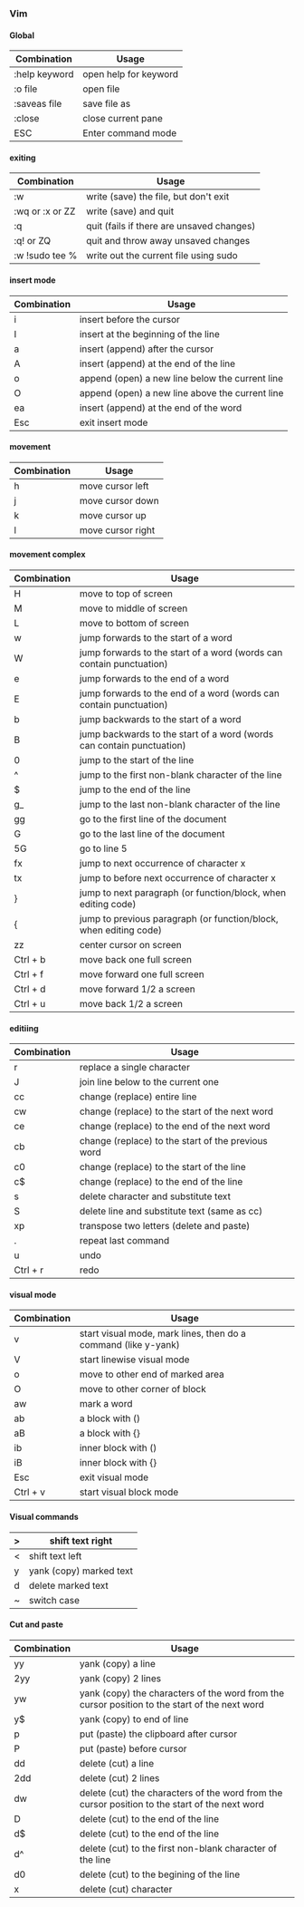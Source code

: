 ### Vim

#### Global
| Combination   | Usage                 |
|---------------|-----------------------|
| :help keyword | open help for keyword |
| :o file       | open file             |
| :saveas file  | save file as          |
| :close        | close current pane    |
| ESC           | Enter command mode    |

#### exiting
| Combination     | Usage                                     |
|-----------------|-------------------------------------------|
| :w              | write (save) the file, but don't exit     |
| :wq or :x or ZZ | write (save) and quit                     |
| :q              | quit (fails if there are unsaved changes) |
| :q! or ZQ       | quit and throw away unsaved changes       |
| :w !sudo tee %  | write out the current file using sudo     |

#### insert mode
| Combination | Usage                                           |
|-------------|-------------------------------------------------|
| i           | insert before the cursor                        |
| I           | insert at the beginning of the line             |
| a           | insert (append) after the cursor                |
| A           | insert (append) at the end of the line          |
| o           | append (open) a new line below the current line |
| O           | append (open) a new line above the current line |
| ea          | insert (append) at the end of the word          |
| Esc         | exit insert mode                                |

#### movement
| Combination | Usage              |
|-------------|--------------------|
| h           |  move cursor left  |
| j           |  move cursor down  |
| k           |  move cursor up    |
| l           |  move cursor right |

#### movement complex
| Combination | Usage                                                                 |
|-------------|-----------------------------------------------------------------------|
| H           | move to top of screen                                                 |
| M           | move to middle of screen                                              |
| L           | move to bottom of screen                                              |
| w           | jump forwards to the start of a word                                  |
| W           | jump forwards to the start of a word (words can contain punctuation)  |
| e           | jump forwards to the end of a word                                    |
| E           | jump forwards to the end of a word (words can contain punctuation)    |
| b           | jump backwards to the start of a word                                 |
| B           | jump backwards to the start of a word (words can contain punctuation) |
| 0           | jump to the start of the line                                         |
| ^           | jump to the first non-blank character of the line                     |
| $           | jump to the end of the line                                           |
| g_          | jump to the last non-blank character of the line                      |
| gg          | go to the first line of the document                                  |
| G           | go to the last line of the document                                   |
| 5G          | go to line 5                                                          |
| fx          | jump to next occurrence of character x                                |
| tx          | jump to before next occurrence of character x                         |
| }           | jump to next paragraph (or function/block, when editing code)         |
| {           | jump to previous paragraph (or function/block, when editing code)     |
| zz          | center cursor on screen                                               |
| Ctrl + b    | move back one full screen                                             |
| Ctrl + f    | move forward one full screen                                          |
| Ctrl + d    | move forward 1/2 a screen                                             |
| Ctrl + u    | move back 1/2 a screen                                                |

#### editiing
| Combination | Usage                                              |
|-------------|----------------------------------------------------|
| r           | replace a single character                         |
| J           | join line below to the current one                 |
| cc          | change (replace) entire line                       |
| cw          | change (replace) to the start of the next word     |
| ce          | change (replace) to the end of the next word       |
| cb          | change (replace) to the start of the previous word |
| c0          | change (replace) to the start of the line          |
| c$          | change (replace) to the end of the line            |
| s           | delete character and substitute text               |
| S           | delete line and substitute text (same as cc)       |
| xp          | transpose two letters (delete and paste)           |
| .           | repeat last command                                |
| u           | undo                                               |
| Ctrl + r    | redo                                               |

#### visual mode
| Combination | Usage                                                          |
|-------------|----------------------------------------------------------------|
| v           | start visual mode, mark lines, then do a command (like y-yank) |
| V           | start linewise visual mode                                     |
| o           | move to other end of marked area                               |
| O           | move to other corner of block                                  |
| aw          | mark a word                                                    |
| ab          | a block with ()                                                |
| aB          | a block with {}                                                |
| ib          | inner block with ()                                            |
| iB          | inner block with {}                                            |
| Esc         | exit visual mode                                               |
| Ctrl + v    | start visual block mode                                        |

#### Visual commands
| > | shift text right        |
|---|-------------------------|
| < | shift text left         |
| y | yank (copy) marked text |
| d | delete marked text      |
| ~ | switch case             |

#### Cut and paste
| Combination | Usage                                                                                          |
|-------------|------------------------------------------------------------------------------------------------|
| yy          | yank (copy) a line                                                                             |
| 2yy         | yank (copy) 2 lines                                                                            |
| yw          | yank (copy) the characters of the word from the cursor position to the start of the next word  |
| y$          | yank (copy) to end of line                                                                     |
| p           | put (paste) the clipboard after cursor                                                         |
| P           | put (paste) before cursor                                                                      |
| dd          | delete (cut) a line                                                                            |
| 2dd         | delete (cut) 2 lines                                                                           |
| dw          | delete (cut) the characters of the word from the cursor position to the start of the next word |
| D           | delete (cut) to the end of the line                                                            |
| d$          | delete (cut) to the end of the line                                                            |
| d^          | delete (cut) to the first non-blank character of the line                                      |
| d0          | delete (cut) to the begining of the line                                                       |
| x           | delete (cut) character                                                                         |
